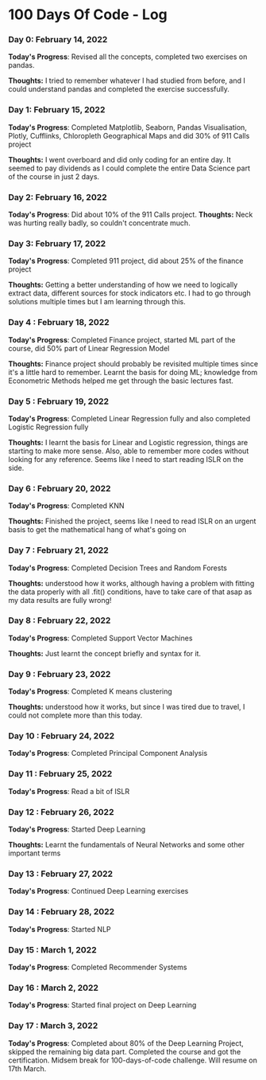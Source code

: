 # 100 Days Of Code - Log

### Day 0: February 14, 2022

**Today's Progress**: Revised all the concepts, completed two exercises on pandas.

**Thoughts:** I tried to remember whatever I had studied from before, and I could understand pandas and completed the exercise successfully.

### Day 1: February 15, 2022

**Today's Progress**: Completed Matplotlib, Seaborn, Pandas Visualisation, Plotly, Cufflinks, Chloropleth Geographical Maps and did 30% of 911 Calls project

**Thoughts:** I went overboard and did only coding for an entire day. It seemed to pay dividends as I could complete the entire Data Science part of the course in just 2 days.

### Day 2: February 16, 2022

**Today's Progress**: Did about 10% of the 911 Calls project.
**Thoughts:** Neck was hurting really badly, so couldn't concentrate much.

### Day 3: February 17, 2022

**Today's Progress**: Completed 911 project, did about 25% of the finance project

**Thoughts:** Getting a better understanding of how we need to logically extract data, different sources for stock indicators etc. I had to go through solutions multiple times but I am learning through this.

### Day 4 : February 18, 2022

**Today's Progress**: Completed Finance project, started ML part of the course, did 50% part of Linear Regression Model

**Thoughts:** Finance project should probably be revisited multiple times since it's a little hard to remember. Learnt the basis for doing ML; knowledge from Econometric Methods helped me get through the basic lectures fast.

### Day 5 : February 19, 2022

**Today's Progress**: Completed Linear Regression fully and also completed Logistic Regression fully

**Thoughts:** I learnt the basis for Linear and Logistic regression, things are starting to make more sense. Also, able to remember more codes without looking for any reference. Seems like I need to start reading ISLR on the side.

### Day 6 : February 20, 2022

**Today's Progress**: Completed KNN

**Thoughts:** Finished the project, seems like I need to read ISLR on an urgent basis to get the mathematical hang of what's going on

### Day 7 : February 21, 2022

**Today's Progress**: Completed Decision Trees and Random Forests

**Thoughts:** understood how it works, although having a problem with fitting the data properly with all .fit() conditions, have to take care of that asap as my data results are fully wrong!

### Day 8 : February 22, 2022

**Today's Progress**: Completed Support Vector Machines

**Thoughts:** Just learnt the concept briefly and syntax for it.

### Day 9 : February 23, 2022

**Today's Progress**: Completed K means clustering

**Thoughts:** understood how it works, but since I was tired due to travel, I could not complete more than this today.

### Day 10 : February 24, 2022

**Today's Progress**: Completed Principal Component Analysis

### Day 11 : February 25, 2022

**Today's Progress**: Read a bit of ISLR

### Day 12 : February 26, 2022

**Today's Progress**: Started Deep Learning

**Thoughts:** Learnt the fundamentals of Neural Networks and some other important terms

### Day 13 : February 27, 2022

**Today's Progress**: Continued Deep Learning exercises

### Day 14 : February 28, 2022

**Today's Progress**: Started NLP

### Day 15 : March 1, 2022

**Today's Progress**: Completed Recommender Systems

### Day 16 : March 2, 2022

**Today's Progress**: Started final project on Deep Learning


### Day 17 : March 3, 2022

**Today's Progress**: Completed about 80%  of the Deep Learning Project, skipped the remaining big data part. Completed the course and got the certification. Midsem break for 100-days-of-code challenge. Will resume on 17th March.
